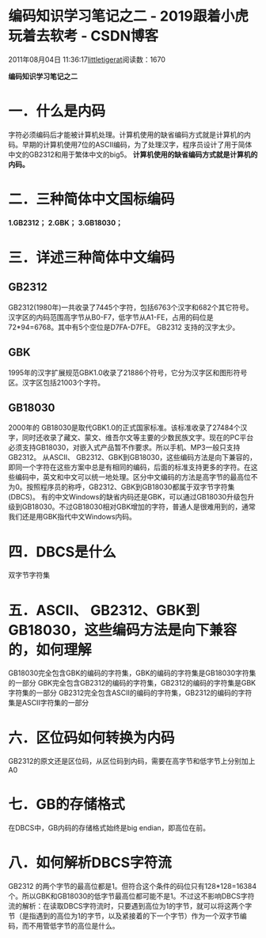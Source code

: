 
# 编码知识学习笔记之二 - 2019跟着小虎玩着去软考 - CSDN博客

2011年08月04日 11:36:17[littletigerat](https://me.csdn.net/littletigerat)阅读数：1670


**编码知识学习笔记之二**
# 一．什么是内码
字符必须编码后才能被计算机处理。计算机使用的缺省编码方式就是计算机的内码。早期的计算机使用7位的ASCII编码，为了处理汉字，程序员设计了用于简体中文的GB2312和用于繁体中文的big5。
**计算机使用的缺省编码方式就是计算机的内码。**
# 二．三种简体中文国标编码
**1.**GB2312**；**
**2.**GBK**；**
**3.**GB18030**；**
# 三．详述三种简体中文编码
## GB2312
GB2312(1980年)一共收录了7445个字符，包括6763个汉字和682个其它符号。汉字区的内码范围高字节从B0-F7，低字节从A1-FE，占用的码位是72*94=6768。其中有5个空位是D7FA-D7FE。
GB2312 支持的汉字太少。
## GBK
1995年的汉字扩展规范GBK1.0收录了21886个符号，它分为汉字区和图形符号区。汉字区包括21003个字符。
## GB18030
2000年的 GB18030是取代GBK1.0的正式国家标准。该标准收录了27484个汉字，同时还收录了藏文、蒙文、维吾尔文等主要的少数民族文字。现在的PC平台必须支持GB18030，对嵌入式产品暂不作要求。所以手机、MP3一般只支持GB2312。
从ASCII、 GB2312、GBK到GB18030，这些编码方法是向下兼容的，即同一个字符在这些方案中总是有相同的编码，后面的标准支持更多的字符。在这些编码中，英文和中文可以统一地处理。区分中文编码的方法是高字节的最高位不为0。按照程序员的称呼，GB2312、GBK到GB18030都属于双字节字符集 (DBCS)。
有的中文Windows的缺省内码还是GBK，可以通过GB18030升级包升级到GB18030。不过GB18030相对GBK增加的字符，普通人是很难用到的，通常我们还是用GBK指代中文Windows内码。
# 四．DBCS是什么
双字节字符集
# 五．ASCII、 GB2312、GBK到GB18030，这些编码方法是向下兼容的，如何理解
GB18030完全包含GBK的编码的字符集，GBK的编码的字符集是GB18030字符集的一部分
GBK完全包含GB2312的编码的字符集，GB2312的编码的字符集是GBK字符集的一部分
GB2312完全包含ASCII的编码的字符集，GB2312的编码的字符集是ASCII字符集的一部分
# 六．区位码如何转换为内码
GB2312的原文还是区位码，从区位码到内码，需要在高字节和低字节上分别加上A0
# 七．GB的存储格式
在DBCS中，GB内码的存储格式始终是big endian，即高位在前。

# 八．如何解析DBCS字符流
GB2312 的两个字节的最高位都是1。但符合这个条件的码位只有128*128=16384个。所以GBK和GB18030的低字节最高位都可能不是1。不过这不影响DBCS字符流的解析：在读取DBCS字符流时，只要遇到高位为1的字节，就可以将这两个字节（是指遇到的高位为1的字节，以及紧接着的下一个字节）作为一个双字节编码，而不用管低字节的高位是什么。

